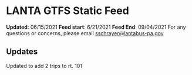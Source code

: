 # LANTA GTFS Static Feed
**Updated**: 06/15/2021
**Feed start**: 6/21/2021
**Feed End**: 09/04/2021
For any questions or concerns, please email sschrayer@lantabus-pa.gov
## Updates
Updated to add 2 trips to rt. 101 